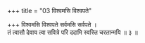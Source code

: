 +++
title = "03 विश्वमसि विश्वपते"

+++
विश्वमसि विश्वपते सर्वमसि सर्वपते ।  
तं त्वासौ देवाय त्वा सवित्रे परि ददामि स्वस्ति चरतान्मयि ॥ ३ ॥